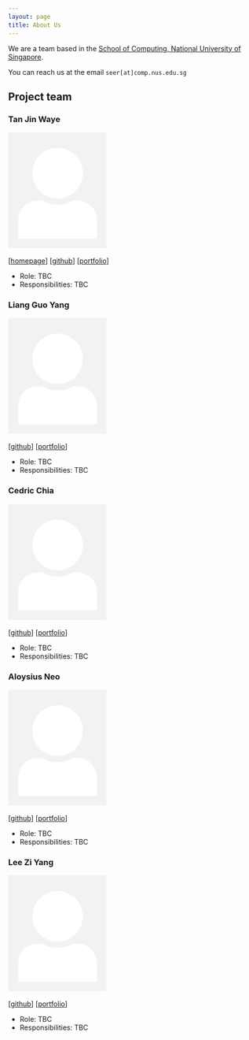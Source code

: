 ```yaml
---
layout: page
title: About Us
---
```


We are a team based in the [School of Computing, National University of Singapore](http://www.comp.nus.edu.sg).

You can reach us at the email `seer[at]comp.nus.edu.sg`

## Project team

### Tan Jin Waye

<img src="images/tan-jin-waye.png" width="200px">

[[homepage](http://www.comp.nus.edu.sg/~damithch)]
[[github](https://github.com/Tan-Jin-Waye)]
[[portfolio](team/tanjinwaye.md)]

* Role: TBC
* Responsibilities: TBC

### Liang Guo Yang

<img src="images/lianguoyang.png" width="200px">

[[github](http://github.com/LianGuoYang)]
[[portfolio](team/lianguoyang.md)]

* Role: TBC
* Responsibilities: TBC

### Cedric Chia

<img src="images/cedricchia123.png" width="200px">

[[github](http://github.com/CedricChia123)] [[portfolio](team/johndoe.md)]

* Role: TBC
* Responsibilities: TBC

### Aloysius Neo

<img src="images/aloynz.png" width="200px">

[[github](http://github.com/Aloynz)]
[[portfolio](team/johndoe.md)]

* Role: TBC
* Responsibilities: TBC

### Lee Zi Yang

<img src="images/zylee348.png" width="200px">

[[github](http://github.com/zylee348)]
[[portfolio](team/johndoe.md)]

* Role: TBC
* Responsibilities: TBC
